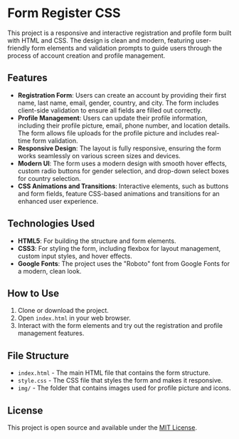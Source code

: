 # Form Register CSS

This project is a responsive and interactive registration and profile form built with HTML and CSS. The design is clean and modern, featuring user-friendly form elements and validation prompts to guide users through the process of account creation and profile management.

## Features

- **Registration Form**: Users can create an account by providing their first name, last name, email, gender, country, and city. The form includes client-side validation to ensure all fields are filled out correctly.
- **Profile Management**: Users can update their profile information, including their profile picture, email, phone number, and location details. The form allows file uploads for the profile picture and includes real-time form validation.
- **Responsive Design**: The layout is fully responsive, ensuring the form works seamlessly on various screen sizes and devices.
- **Modern UI**: The form uses a modern design with smooth hover effects, custom radio buttons for gender selection, and drop-down select boxes for country selection.
- **CSS Animations and Transitions**: Interactive elements, such as buttons and form fields, feature CSS-based animations and transitions for an enhanced user experience.

## Technologies Used

- **HTML5**: For building the structure and form elements.
- **CSS3**: For styling the form, including flexbox for layout management, custom input styles, and hover effects.
- **Google Fonts**: The project uses the "Roboto" font from Google Fonts for a modern, clean look.

## How to Use

1. Clone or download the project.
2. Open `index.html` in your web browser.
3. Interact with the form elements and try out the registration and profile management features.

## File Structure

- `index.html` - The main HTML file that contains the form structure.
- `style.css` - The CSS file that styles the form and makes it responsive.
- `img/` - The folder that contains images used for profile picture and icons.

## License

This project is open source and available under the [MIT License](LICENSE).
